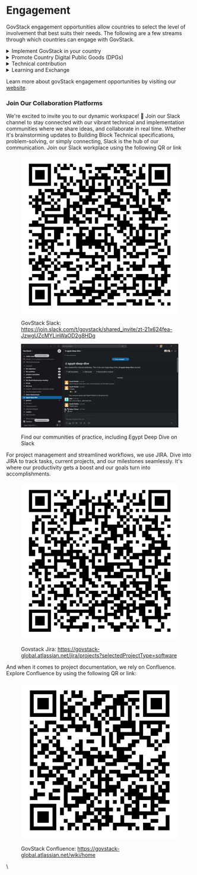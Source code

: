 # Engagement

GovStack engagement opportunities allow countries to select the level of involvement that best suits their needs. The following are a few streams through which countries can engage with GovStack.

<details>

<summary>Implement GovStack in your country</summary>

Become a key partner for regional piloting and incorporating GovStack into country-level digitalization strategies

**Opportunities to get involved:**

* Prioritise sectors to introduce digital services.
* &#x20;Identify and rank services/use cases to be digitised.
* Design and develop citizen centric, seamless digital government services.
* Deploy and test digital government services on GovStack sandbox.
* Migrate the digital governent services on country infrastructure.
* Develop Capacity on GovStack & Whole-of-Government approach to digitise government services at scale.
* Develop digital strategies, strengthen institutional capacity based on BB approach together with digital readiness studies.
* Participate in knowledge-exchange to strengthen the global GovStack community by joining Forums and high-level panels representing the GovStack initiative.

To learn more about how to become a Reference Implementation Country please follow the [link](https://www.govstack.global/join-the-community/#reference-implementation-country).

<img src="../../.gitbook/assets/Screenshot 2022-09-19 220850.png" alt="" data-size="original">

</details>

<details>

<summary>Promote Country Digital Public Goods (DPGs)</summary>

Become a Champion Country by sharing Country DPGs & Expertise to other Countries:

* Identify potential DPGs that are likely to also comply with building blocks specifications
* Identify existing DPGs that can be used to inform specifications of building blocks – where these specifications are not yet in place/still evolving
* Create alignment and coordination for how to accelerate the discovery of these DPG Building Blocks eg. via a digital marketplace\


**Opportunities to get involved:**

* Participate in bi-monthly discussion rounds to exchange on DPGs as well as definitions for building blocks and Digital Public Infrastructure (DPI)
* Share best practices with and learn from other experts
* Contribute to the publication of GovStack relevant definitions (e.g. building blocks, DPI)

To learn more about becoming a Champion Country please follow the [link](https://www.govstack.global/join-the-community/#communities-of-practice).

<img src="../../.gitbook/assets/Screenshot 2022-09-22 101729.png" alt="" data-size="original">

</details>

<details>

<summary>Technical contribution</summary>

Participate in the co-design and review of Building Block technical specifications in GovStack working groups.

Find specifications for GovStack Building Blocks linked [here](http://127.0.0.1:5000/s/undefined/).

<img src="../../.gitbook/assets/Screenshot 2022-09-19 221657.png" alt="" data-size="original">

</details>

<details>

<summary>Learning and Exchange</summary>

Share best practices in our GovStack communities of practice and exchange formats:

* GovStack CIO Digital Leaders Forum
* GovStack Demo Days
* GovStack Learning Management System (LMS)

<img src="../../.gitbook/assets/Screenshot 2022-09-19 221727.png" alt="" data-size="original">

</details>

Learn more about govStack engagement opportunities by visiting our [website](https://www.govstack.global/join-the-community/).

### **Join Our Collaboration Platforms**

We're excited to invite you to our dynamic workspace! 🌟 Join our Slack channel to stay connected with our vibrant technical and implementation communities where we share ideas, and collaborate in real time. Whether it's brainstorming updates to Building Block Technical specifications, problem-solving, or simply connecting, Slack is the hub of our communication. Join our Slack workplace using the following QR or link



<figure><img src="../../.gitbook/assets/adobe-express-qr-code (2).png" alt=""><figcaption><p>GovStack Slack: <a href="https://join.slack.com/t/govstack/shared_invite/zt-21x624fea-JzwgUZcMYLinWaOD2g8HDg">https://join.slack.com/t/govstack/shared_invite/zt-21x624fea-JzwgUZcMYLinWaOD2g8HDg</a></p></figcaption></figure>



<figure><img src="../../.gitbook/assets/Screenshot 2023-08-24 133155.png" alt=""><figcaption><p>Find our communities of practice, including Egypt Deep Dive on Slack</p></figcaption></figure>

For project management and streamlined workflows, we use JIRA. Dive into JIRA to track tasks, current projects, and our milestones seamlessly. It's where our productivity gets a boost and our goals turn into accomplishments.



<figure><img src="../../.gitbook/assets/adobe-express-qr-code (3).png" alt=""><figcaption><p>Govstack Jira: <a href="https://govstack-global.atlassian.net/jira/projects?selectedProjectType=software">https://govstack-global.atlassian.net/jira/projects?selectedProjectType=software</a></p></figcaption></figure>

And when it comes to project documentation, we rely on Confluence. Explore Confluence by using the following QR or link:



<figure><img src="../../.gitbook/assets/adobe-express-qr-code (5).png" alt=""><figcaption><p>GovStack Confluence: <a href="https://govstack-global.atlassian.net/wiki/home">https://govstack-global.atlassian.net/wiki/home</a></p></figcaption></figure>

\
